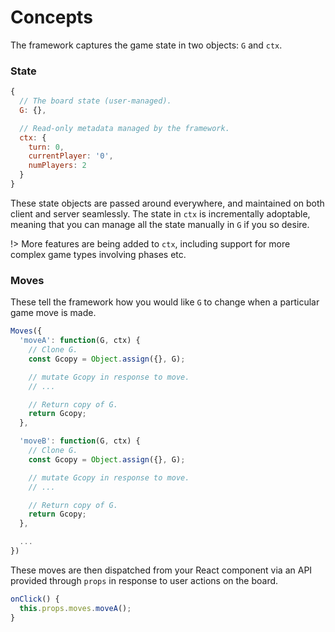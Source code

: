 # Concepts

The framework captures the game state in two objects: `G` and
`ctx`.

### State

```js
{
  // The board state (user-managed).
  G: {},

  // Read-only metadata managed by the framework.
  ctx: {
    turn: 0,
    currentPlayer: '0',
    numPlayers: 2
  }
}
```

These state objects are passed around everywhere, and maintained
on both client and server seamlessly. The state in `ctx` is
incrementally adoptable, meaning that you can manage all the
state manually in `G` if you so desire.

!> More features are being added to `ctx`, including support
for more complex game types involving phases etc.

### Moves

These tell the framework how you would like `G` to change
when a particular game move is made.

```js
Moves({
  'moveA': function(G, ctx) {
    // Clone G.
    const Gcopy = Object.assign({}, G);

    // mutate Gcopy in response to move.
    // ...

    // Return copy of G.
    return Gcopy;
  },

  'moveB': function(G, ctx) {
    // Clone G.
    const Gcopy = Object.assign({}, G);

    // mutate Gcopy in response to move.
    // ...

    // Return copy of G.
    return Gcopy;
  },

  ...
})
```

These moves are then dispatched from your React component
via an API provided through `props` in response to user
actions on the board.

```js
onClick() {
  this.props.moves.moveA();
}
```
